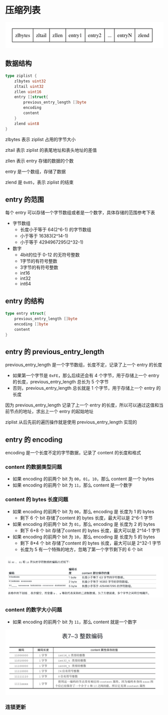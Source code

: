 # 压缩列表

![](../../.gitbook/assets/1573808714775.png)

## 数据结构

```go
type ziplist {
    zlbytes uint32
    zltail uint32
    zllen uint16
    entry []struct{
        previous_entry_length []byte
        encoding
        content
    }
    zlend uint8
}
```

zlbytes 表示 ziplist 占用的字节大小

zltail 表示 ziplist 的表尾地址和表头地址的差值

zllen 表示 entry 存储的数据的个数

entry 是一个数组，存储了数据

zlend 是 `0x05`，表示 ziplist 的结束

## entry 的范围

每个 entry 可以存储一个字节数组或者是一个数字，具体存储的范围参考下表

* 字节数组
  * 长度小于等于 64\(2^6-1\) 的字节数组
  * 小于等于 16383\(2^14-1\)
  * 小于等于 4294967295\(2^32-1\)
* 数字
  * 4bit的位于 0-12 的无符号整数
  * 1字节的有符号整数
  * 3字节的有符号整数
  * int16
  * int32
  * int64

## entry 的结构

```go
type entry struct{
    previous_entry_length []byte
    encoding []byte
    content
}
```

## entry 的 previous\_entry\_length

previous\_entry\_length 是一个字节数组，长度不定，记录了上一个 entry 的长度

* 如果第一个字节是 `0xFE`，那么后续还会有 4 个字节，用于存储上一个 entry 的长度，previous\_entry\_length 总长为 5 个字节
* 否则，previous\_entry\_length 总长就是 1 个字节，用于存储上一个 entry 的长度

因为 previous\_entry\_length 记录了上一个 entry 的长度，所以可以通过这值和当前节点的地址，求出上一个 entry 的起始地址

ziplist 从后先前的遍历操作就是使用 previous\_entry\_length 实现的

## entry 的 encoding

encoding 是一个长度不定的字节数据，记录了 content 的长度和格式

### content 的数据类型问题

* 如果 encoding 的前两个 bit 为 `00`，`01`，`10`，那么 content 是一个 bytes
* 如果 encoding 的前两个 bit 为 `11`，那么 content 是一个数字

### content 的 bytes 长度问题

* 如果 encoding 的前两个 bit 为 `00`，那么 encoding 是 长度为 1 的 bytes
  * 剩下 6 个 bit 存储了content 的 bytes 长度，最大可以是 2^6-1 字节
* 如果 encoding 的前两个 bit 为 `01`，那么 encoding 是 长度为 2 的 bytes
  * 剩下 6+8 个 bit 存储了content 的 bytes 长度，最大可以是 2^14-1 字节
* 如果 encoding 的前两个 bit 为 `10`，那么 encoding 是 长度为 5 的 bytes
  * 剩下 8\*4 个 bit 存储了content 的 bytes 长度，最大可以是 2^32-1 字节
  * 长度为 5 有一个特殊的地方，忽略了第一个字节剩下的 6 个 bit

![](../../.gitbook/assets/1573813202194.png)

### content 的数字大小问题

* 如果 encoding 的前两个 bit 为 `11`，那么 content 就是一个数字

![](../../.gitbook/assets/1573814379427.png)

### 连锁更新

